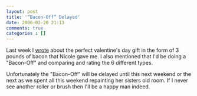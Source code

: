 ```yaml
---
layout: post
title: '“Bacon-Off” Delayed'
date: 2006-02-20 21:13
comments: true
categories : []
---  
```


Last week I <a href="http://fusion94.org/blog/2006/02/14/perfect-valentines-day-gift/">wrote</a> about the perfect valentine's day gift in the form of 3 pounds of bacon that Nicole gave me. I also mentioned that I'd be doing a "Bacon-Off" and comparing and rating the 6 different types.

Unfortunately the "Bacon-Off" will be delayed until this next weekend or the next as we spent all this weekend repainting her sisters old room. If I never see another roller or brush then I'll be a happy man indeed.

